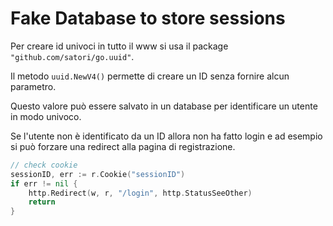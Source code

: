# Fake Database to store sessions

Per creare id univoci in tutto il www si usa il package `"github.com/satori/go.uuid"`.

Il metodo `uuid.NewV4()` permette di creare un ID senza fornire alcun parametro.

Questo valore può essere salvato in un database per identificare un utente in modo univoco.

Se l'utente non è identificato da un ID allora non ha fatto login e ad esempio si può forzare una redirect alla pagina di registrazione.

```Go
// check cookie
sessionID, err := r.Cookie("sessionID")
if err != nil {
    http.Redirect(w, r, "/login", http.StatusSeeOther)
    return
}
```
